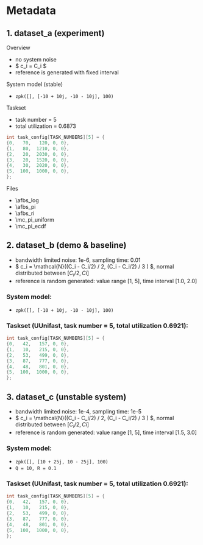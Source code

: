 # Metadata
## 1. dataset_a (experiment)

Overview

- no system noise
- $ c_i = C_i $
- reference is generated with fixed interval



System model (stable)

- `zpk([], [-10 + 10j, -10 - 10j], 100)`



Taskset

- task number = 5
- total utilization = 0.6873

```c
int task_config[TASK_NUMBERS][5] = {
{0,   70,   120, 0, 0},
{1,   80,  1210, 0, 0},
{2,   20,  2030, 0, 0},
{3,   20,  1520, 0, 0},
{4,   30,  2020, 0, 0},
{5,  100,  1000, 0, 0},
};
```



Files

- \afbs_log
- \afbs_pi
- \afbs_ri
- \mc_pi_uniform
- \mc_pi_ecdf





## 2. dataset_b (demo & baseline)

- bandwidth limited noise: 1e-6, sampling time: 0.01
- $ c_i = \mathcal{N}((C_i - C_i/2) / 2, (C_i - C_i/2) / 3 ) $, normal distributed between $[C_i/2, Ci]$
- reference is random generated: value range [1, 5], time interval [1.0, 2.0]

### System model:
- `zpk([], [-10 + 10j, -10 - 10j], 100)`


### Taskset (UUnifast, task number = 5, total utilization 0.6921):
```c
int task_config[TASK_NUMBERS][5] = {
{0,   42,   157, 0, 0},
{1,   10,   215, 0, 0},
{2,   53,   499, 0, 0},
{3,   87,   777, 0, 0},
{4,   48,   801, 0, 0},
{5,  100,  1000, 0, 0},
};
```





## 3. dataset_c (unstable system)

- bandwidth limited noise: 1e-4, sampling time: 1e-5
- $ c_i = \mathcal{N}((C_i - C_i/2) / 2, (C_i - C_i/2) / 3 ) $, normal distributed between $[C_i/2, Ci]$
- reference is random generated: value range [1, 5], time interval [1.5, 3.0]

### System model:
- `zpk([], [10 + 25j, 10 - 25j], 100)`
- `Q = 10, R = 0.1`

### Taskset (UUnifast, task number = 5, total utilization 0.6921):
```c
int task_config[TASK_NUMBERS][5] = {
{0,   42,   157, 0, 0},
{1,   10,   215, 0, 0},
{2,   53,   499, 0, 0},
{3,   87,   777, 0, 0},
{4,   48,   801, 0, 0},
{5,  100,  1000, 0, 0},
};
```


